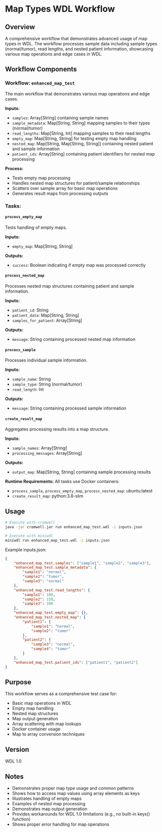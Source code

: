 # Map Types WDL Workflow

## Overview
A comprehensive workflow that demonstrates advanced usage of map types in WDL. The workflow processes sample data including sample types (normal/tumor), read lengths, and nested patient information, showcasing various map operations and edge cases in WDL.

## Workflow Components

### Workflow: `enhanced_map_test`
The main workflow that demonstrates various map operations and edge cases.

**Inputs:**
- `samples`: Array[String] containing sample names
- `sample_metadata`: Map[String, String] mapping samples to their types (normal/tumor)
- `read_lengths`: Map[String, Int] mapping samples to their read lengths
- `empty_map`: Map[String, String] for testing empty map handling
- `nested_map`: Map[String, Map[String, String]] containing nested patient and sample information
- `patient_ids`: Array[String] containing patient identifiers for nested map processing

**Process:**
- Tests empty map processing
- Handles nested map structures for patient/sample relationships
- Scatters over sample array for basic map operations
- Generates result maps from processing outputs

### Tasks:

#### `process_empty_map`
Tests handling of empty maps.

**Inputs:**
- `empty_map`: Map[String, String]

**Outputs:**
- `success`: Boolean indicating if empty map was processed correctly

#### `process_nested_map`
Processes nested map structures containing patient and sample information.

**Inputs:**
- `patient_id`: String
- `patient_data`: Map[String, String]
- `samples_for_patient`: Array[String]

**Outputs:**
- `message`: String containing processed nested map information

#### `process_sample`
Processes individual sample information.

**Inputs:**
- `sample_name`: String
- `sample_type`: String (normal/tumor)
- `read_length`: Int

**Outputs:**
- `message`: String containing processed sample information

#### `create_result_map`
Aggregates processing results into a map structure.

**Inputs:**
- `sample_names`: Array[String]
- `processing_messages`: Array[String]

**Outputs:**
- `output_map`: Map[String, String] containing sample processing results

**Runtime Requirements:**
All tasks use Docker containers:
- `process_sample`, `process_empty_map`, `process_nested_map`: ubuntu:latest
- `create_result_map`: python:3.8-slim

## Usage
```bash
# Execute with cromwell
java -jar cromwell.jar run enhanced_map_test.wdl -i inputs.json

# Execute with miniwdl
miniwdl run enhanced_map_test.wdl -i inputs.json
```

Example inputs.json:
```json
{
    "enhanced_map_test.samples": ["sample1", "sample2", "sample3"],
    "enhanced_map_test.sample_metadata": {
        "sample1": "normal",
        "sample2": "tumor",
        "sample3": "normal"
    },
    "enhanced_map_test.read_lengths": {
        "sample1": 100,
        "sample2": 150,
        "sample3": 100
    },
    "enhanced_map_test.empty_map": {},
    "enhanced_map_test.nested_map": {
        "patient1": {
            "sample1": "normal",
            "sample2": "tumor"
        },
        "patient2": {
            "sample3": "normal",
            "sample4": "tumor"
        }
    },
    "enhanced_map_test.patient_ids": ["patient1", "patient2"]
}
```

## Purpose
This workflow serves as a comprehensive test case for:
- Basic map operations in WDL
- Empty map handling
- Nested map structures
- Map output generation
- Array scattering with map lookups
- Docker container usage
- Map to array conversion techniques

## Version
WDL 1.0

## Notes
- Demonstrates proper map type usage and common patterns
- Shows how to access map values using array elements as keys
- Illustrates handling of empty maps
- Examples of nested map processing
- Demonstrates map output generation
- Provides workarounds for WDL 1.0 limitations (e.g., no built-in keys() function)
- Shows proper error handling for map operations